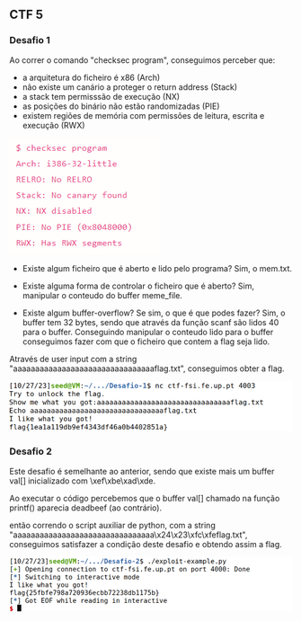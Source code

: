 ## **CTF 5**

###  Desafio 1 


Ao correr o comando "checksec program", conseguimos perceber que:
- a arquitetura do ficheiro é x86 (Arch)
- não existe um canário a proteger o return address (Stack)
- a stack tem permisssão de execução (NX)
- as posições do binário não estão randomizadas (PIE)
- existem regiões de memória com permissões de leitura, escrita e execução (RWX)

![checksec](../Images/ctf5/checksec.png)



- Existe algum ficheiro que é aberto e lido pelo programa?
Sim, o mem.txt.

- Existe alguma forma de controlar o ficheiro que é aberto?
Sim, manipular o conteudo do buffer meme_file.

- Existe algum buffer-overflow? Se sim, o que é que podes fazer?
Sim, o buffer tem 32 bytes, sendo que através da função scanf são lidos 40 para o buffer.
Conseguindo manipular o conteudo lido para o buffer conseguimos fazer com que o ficheiro que contem a flag seja lido.


Através de user input com a string "aaaaaaaaaaaaaaaaaaaaaaaaaaaaaaaaflag.txt", conseguimos obter a flag.


![desafio1](../Images/ctf5/desafio1.png)





###  Desafio 2 


Este desafio é semelhante ao anterior, sendo que existe mais um buffer val[] inicializado com \xef\xbe\xad\xde.

Ao executar o código percebemos que o buffer val[] chamado na função printf() aparecia deadbeef (ao contrário).

então correndo o script auxiliar de python, com a string "aaaaaaaaaaaaaaaaaaaaaaaaaaaaaaaa\x24\x23\xfc\xfeflag.txt", conseguimos satisfazer a condição deste desafio e obtendo assim a flag.

![desafio2](../Images/ctf5/desafio2.png)

